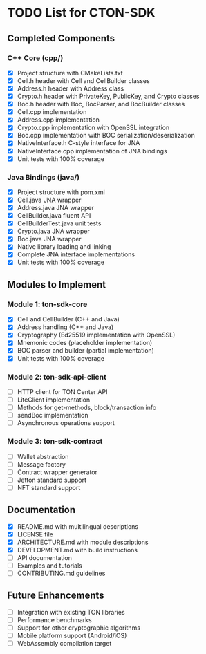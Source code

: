 # TODO List for CTON-SDK

## Completed Components

### C++ Core (cpp/)
- [x] Project structure with CMakeLists.txt
- [x] Cell.h header with Cell and CellBuilder classes
- [x] Address.h header with Address class
- [x] Crypto.h header with PrivateKey, PublicKey, and Crypto classes
- [x] Boc.h header with Boc, BocParser, and BocBuilder classes
- [x] Cell.cpp implementation
- [x] Address.cpp implementation
- [x] Crypto.cpp implementation with OpenSSL integration
- [x] Boc.cpp implementation with BOC serialization/deserialization
- [x] NativeInterface.h C-style interface for JNA
- [x] NativeInterface.cpp implementation of JNA bindings
- [x] Unit tests with 100% coverage

### Java Bindings (java/)
- [x] Project structure with pom.xml
- [x] Cell.java JNA wrapper
- [x] Address.java JNA wrapper
- [x] CellBuilder.java fluent API
- [x] CellBuilderTest.java unit tests
- [x] Crypto.java JNA wrapper
- [x] Boc.java JNA wrapper
- [x] Native library loading and linking
- [x] Complete JNA interface implementations
- [x] Unit tests with 100% coverage

## Modules to Implement

### Module 1: ton-sdk-core
- [x] Cell and CellBuilder (C++ and Java)
- [x] Address handling (C++ and Java)
- [x] Cryptography (Ed25519 implementation with OpenSSL)
- [x] Mnemonic codes (placeholder implementation)
- [x] BOC parser and builder (partial implementation)
- [x] Unit tests with 100% coverage

### Module 2: ton-sdk-api-client
- [ ] HTTP client for TON Center API
- [ ] LiteClient implementation
- [ ] Methods for get-methods, block/transaction info
- [ ] sendBoc implementation
- [ ] Asynchronous operations support

### Module 3: ton-sdk-contract
- [ ] Wallet abstraction
- [ ] Message factory
- [ ] Contract wrapper generator
- [ ] Jetton standard support
- [ ] NFT standard support

## Documentation
- [x] README.md with multilingual descriptions
- [x] LICENSE file
- [x] ARCHITECTURE.md with module descriptions
- [x] DEVELOPMENT.md with build instructions
- [ ] API documentation
- [ ] Examples and tutorials
- [ ] CONTRIBUTING.md guidelines

## Future Enhancements
- [ ] Integration with existing TON libraries
- [ ] Performance benchmarks
- [ ] Support for other cryptographic algorithms
- [ ] Mobile platform support (Android/iOS)
- [ ] WebAssembly compilation target
